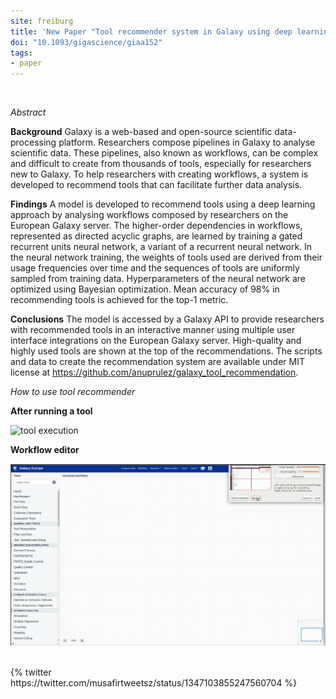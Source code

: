 ```yaml
---
site: freiburg
title: 'New Paper "Tool recommender system in Galaxy using deep learning"'
doi: "10.1093/gigascience/giaa152"
tags:
- paper
---
```


<br>


_Abstract_

__Background__
Galaxy is a web-based and open-source scientific data-processing platform. Researchers compose pipelines in Galaxy to analyse scientific data.
These pipelines, also known as workflows, can be complex and difficult to create from thousands of tools, especially for researchers new to Galaxy.
To help researchers with creating workflows, a system is developed to recommend tools that can facilitate further data analysis.

__Findings__
A model is developed to recommend tools using a deep learning approach by analysing workflows composed by researchers on the European Galaxy server.
The higher-order dependencies in workflows, represented as directed acyclic graphs, are learned by training a gated recurrent units neural network, a variant of a recurrent neural network. 
In the neural network training, the weights of tools used are derived from their usage frequencies over time and the sequences of tools are uniformly sampled from training data. Hyperparameters of the neural network are optimized using Bayesian optimization. Mean accuracy of 98% in recommending tools is achieved for the top-1 metric.

__Conclusions__
The model is accessed by a Galaxy API to provide researchers with recommended tools in an interactive manner using multiple user interface integrations on the European Galaxy server. 
High-quality and highly used tools are shown at the top of the recommendations. 
The scripts and data to create the recommendation system are available under MIT license at https://github.com/anuprulez/galaxy_tool_recommendation.

_How to use tool recommender_

__After running a tool__

![tool execution](https://github.com/anuprulez/issues/raw/master/tool-exe.gif)

__Workflow editor__

![workflow editor](https://github.com/anuprulez/issues/raw/master/wf-exe.gif)

<br>
{% twitter https://twitter.com/musafirtweetsz/status/1347103855247560704 %}
